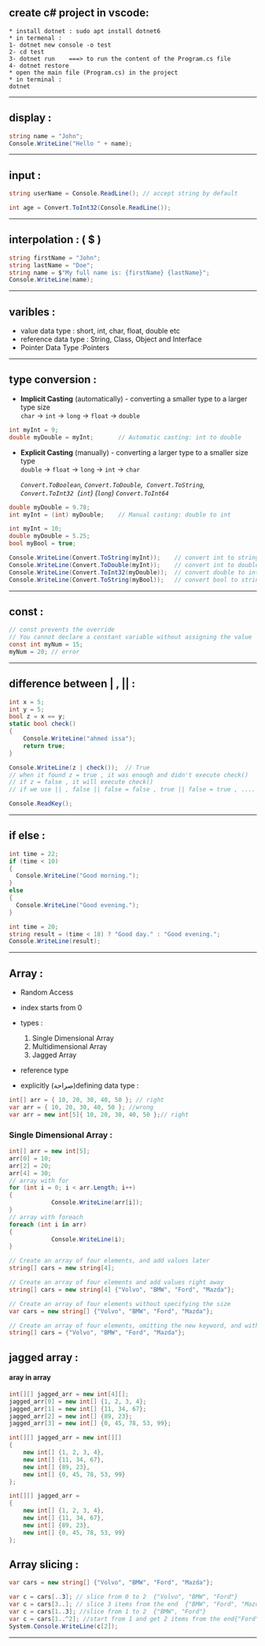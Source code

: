 ## create c# project in vscode:

```text
* install dotnet : sudo apt install dotnet6
* in termenal :
1- dotnet new console -o test
2- cd test
3- dotnet run    ===> to run the content of the Program.cs file
4- dotnet restore
* open the main file (Program.cs) in the project
* in terminal :
dotnet 
```

----
## display :
```csharp
string name = "John";
Console.WriteLine("Hello " + name);
```

----
## input :
```csharp
string userName = Console.ReadLine(); // accept string by default

int age = Convert.ToInt32(Console.ReadLine());

```

----
## interpolation : ( $ )
```csharp
string firstName = "John";
string lastName = "Doe";
string name = $"My full name is: {firstName} {lastName}";
Console.WriteLine(name);
```
---
## varibles :
* value data type : short, int, char, float, double etc
* reference data type : String, Class, Object and Interface
* Pointer Data Type :Pointers
---------
## type conversion :

-   **Implicit Casting** (automatically) - converting a smaller type to a larger type size  
    `char` -> `int` -> `long` -> `float` -> `double`  
```csharp
int myInt = 9;
double myDouble = myInt;       // Automatic casting: int to double
```

-   **Explicit Casting** (manually) - converting a larger type to a smaller size type  
    `double` -> `float` -> `long` -> `int` -> `char`

	*`Convert.ToBoolean`,
	`Convert.ToDouble`, 
	`Convert.ToString`,
	`Convert.ToInt32` 
	(`int`) 
	(`long`)
	`Convert.ToInt64`*
	  
		
```csharp
double myDouble = 9.78;
int myInt = (int) myDouble;    // Manual casting: double to int
```

```csharp
int myInt = 10;
double myDouble = 5.25;
bool myBool = true;

Console.WriteLine(Convert.ToString(myInt));    // convert int to string
Console.WriteLine(Convert.ToDouble(myInt));    // convert int to double
Console.WriteLine(Convert.ToInt32(myDouble));  // convert double to int
Console.WriteLine(Convert.ToString(myBool));   // convert bool to string
```
-------
## const :
```csharp
// const prevents the override
// You cannot declare a constant variable without assigning the value
const int myNum = 15;
myNum = 20; // error
```

-------------

## difference between | , || :

```c#
int x = 5;
int y = 5;
bool z = x == y;
static bool check()
{
    Console.WriteLine("ahmed issa");
    return true;
}

Console.WriteLine(z | check());  // True 
// when it found z = true , it was enough and didn't execute check()
// if z = false , it will execute check()
// if we use || , false || false = false , true || false = true , ....

Console.ReadKey();
```

------
## if else :
```csharp
int time = 22;
if (time < 10) 
{
  Console.WriteLine("Good morning.");
} 
else 
{
  Console.WriteLine("Good evening.");
}
```

```csharp
int time = 20;
string result = (time < 18) ? "Good day." : "Good evening.";
Console.WriteLine(result);
```
---------------------------------------------
## Array :

- Random Access

*  index starts from 0
* types :
  1. Single Dimensional Array
  2. Multidimensional Array
  3. Jagged Array

* reference type

* explicitly (صراحة)defining data type :

```c#
int[] arr = { 10, 20, 30, 40, 50 }; // right
var arr = { 10, 20, 30, 40, 50 }; //wrong
var arr = new int[5]{ 10, 20, 30, 40, 50 };// right
```

### Single Dimensional Array :

```c#
int[] arr = new int[5];
arr[0] = 10;
arr[2] = 20;  
arr[4] = 30;  
// array with for
for (int i = 0; i < arr.Length; i++)  
{  
            Console.WriteLine(arr[i]);  
}  
// array with foreach
foreach (int i in arr)  
{  
            Console.WriteLine(i);  
} 
```

```csharp
// Create an array of four elements, and add values later
string[] cars = new string[4];

// Create an array of four elements and add values right away 
string[] cars = new string[4] {"Volvo", "BMW", "Ford", "Mazda"};

// Create an array of four elements without specifying the size 
var cars = new string[] {"Volvo", "BMW", "Ford", "Mazda"};

// Create an array of four elements, omitting the new keyword, and without specifying the size
string[] cars = {"Volvo", "BMW", "Ford", "Mazda"};
```

## jagged array : 

#### aray in array
```csharp
int[][] jagged_arr = new int[4][];
jagged_arr[0] = new int[] {1, 2, 3, 4};
jagged_arr[1] = new int[] {11, 34, 67};
jagged_arr[2] = new int[] {89, 23};
jagged_arr[3] = new int[] {0, 45, 78, 53, 99};
```

```csharp
int[][] jagged_arr = new int[][] 
{
    new int[] {1, 2, 3, 4},
    new int[] {11, 34, 67},
    new int[] {89, 23},
    new int[] {0, 45, 78, 53, 99}
};
```

```csharp
int[][] jagged_arr = 
{
    new int[] {1, 2, 3, 4},
    new int[] {11, 34, 67},
    new int[] {89, 23},
    new int[] {0, 45, 78, 53, 99}
};
```

## Array slicing :

```csharp
var cars = new string[] {"Volvo", "BMW", "Ford", "Mazda"};

var c = cars[..3]; // slice from 0 to 2  {"Volvo", "BMW", "Ford"}
var c = cars[3..]; // slice 3 items from the end  {"BMW", "Ford", "Mazda"} 
var c = cars[1..3]; //slice from 1 to 2  {"BMW", "Ford"}
var c = cars[1..^2]; //start from 1 and get 2 items from the end{"Ford", "Mazda"}
System.Console.WriteLine(c[2]);

```

------------
